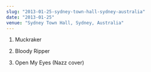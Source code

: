```yaml
---
slug: "2013-01-25-sydney-town-hall-sydney-australia"
date: "2013-01-25"
venue: "Sydney Town Hall, Sydney, Australia"
---
```


 1. Muckraker

 2. Bloody Ripper

 3. Open My Eyes
    (Nazz cover)


